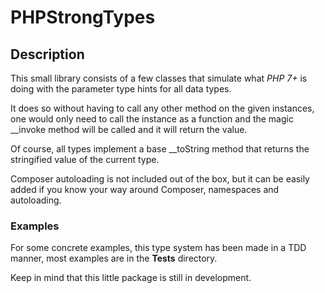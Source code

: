 # PHPStrongTypes

## Description
This small library consists of a few classes that simulate what _PHP 7+_
is doing with the parameter type hints for all data types.

It does so without having to call any other method on the given instances,
one would only need to call the instance as a function and the magic __invoke
method will be called and it will return the value.

Of course, all types implement a base __toString method that returns the
stringified value of the current type.

Composer autoloading is not included out of the box, but it can be easily
added if you know your way around Composer, namespaces and autoloading.

### Examples
For some concrete examples, this type system has been made in a TDD manner, most examples
are in the **Tests** directory.

Keep in mind that this little package is still in development.
